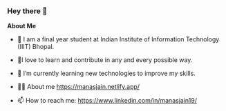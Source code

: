 ### Hey there 👋 

**About Me**

- 🏫 I am a final year student at Indian Institute of Information Technology (IIIT) Bhopal.

- 💞️I love to learn and contribute in any and every possible way.

- 🌱 I’m currently learning new technologies to improve my skills.

- 👨‍💻 About me https://manasjain.netlify.app/

- 📫 How to reach me: https://www.linkedin.com/in/manasjain19/ 
